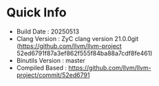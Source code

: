 # Quick Info
* Build Date : 20250513
* Clang Version : ZyC clang version 21.0.0git (https://github.com/llvm/llvm-project 52ed6791f87a3ef862f555f84ba88a7cdf8fe461)
* Binutils Version : master
* Compiled Based : https://github.com/llvm/llvm-project/commit/52ed6791

